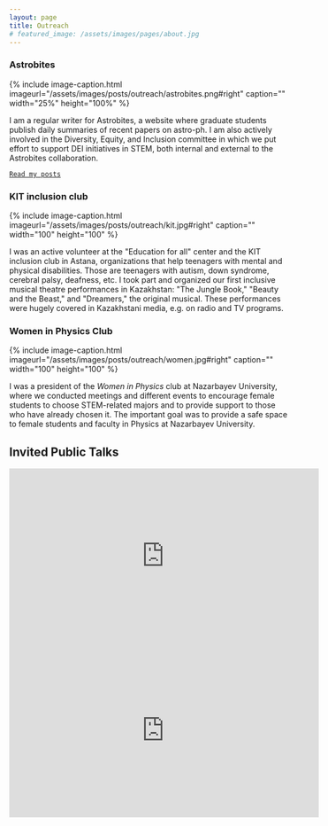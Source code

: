 ```yaml
---
layout: page
title: Outreach
# featured_image: /assets/images/pages/about.jpg
---
```

<script>
  $(document).ready(function() {
  setTimeout(function() { $("#preloader").fadeOut(1500); }, 100)
});
</script>

<!-- ### <span style="font-family:Andale Mono;">Astrobites</span> -->
### Astrobites
{% include image-caption.html imageurl="/assets/images/posts/outreach/astrobites.png#right" caption="" width="25%" height="100%" %}

I am a regular writer for Astrobites, a website where graduate students publish daily summaries of recent papers on astro-ph. I am also actively involved in the Diversity, Equity, and Inclusion committee in which we put effort to support DEI initiatives in STEM, both internal and external to the Astrobites collaboration.

[`Read my posts`](https://astrobites.org/author/ssagynbayeva/)

<!-- ### Physics Graduate Student Association (PGSA)
{% include image-caption.html imageurl="/assets/images/posts/outreach/pgsa.png#right" caption="" width="100" height="100" %}

I am actively involved in the PGSA work at the department. I first was an Upper-class-person at large and a Director of External Affairs, and now, I am a Director of Marketing. We really care about advocating for students in our department -- Stony Brook students, please, either <a href="mailto:sabina.sagynbayeva@stonybrook.edu">reach out to me</a> or to <a href="mailto:sbupgsa@gmail.com">anyone else in PGSA</a> if you have questions and/or concerns.

[`PGSA wiki page`](http://grad08.physics.sunysb.edu/wiki/Main_Page)

### Graduate Student Organization (GSO)
{% include image-caption.html imageurl="/assets/images/posts/outreach/gso.png#right" caption="" width="100" height="100" %}

I am a senator for the Department of Physics & Astronomy in Graduate Student Organization (GSO). There, I was involved in the Graduate DEI committee and The Distinguished Travel Award committee. Click [here](https://www.stonybrookgso.org) to learn about GSO at Stony Brook!  -->

<!-- ### <span style="font-family:Andale Mono;">KIT inclusion club</span> -->
### KIT inclusion club
{% include image-caption.html imageurl="/assets/images/posts/outreach/kit.jpg#right" caption="" width="100" height="100" %}

I was an active volunteer at the "Education for all" center and the KIT inclusion club in Astana, organizations that help teenagers with mental and physical disabilities. Those are teenagers with autism, down syndrome, cerebral palsy, deafness, etc. I took part and organized our first inclusive musical theatre performances in Kazakhstan: "The Jungle Book," "Beauty and the Beast," and "Dreamers," the original musical. These performances were hugely covered in Kazakhstani media, e.g. on radio and TV programs.

<!-- ### <span style="font-family:Andale Mono;">Women in Physics Club</span> -->
### Women in Physics Club
{% include image-caption.html imageurl="/assets/images/posts/outreach/women.jpg#right" caption="" width="100" height="100" %}

I was a president of the *Women in Physics* club at Nazarbayev University, where we conducted meetings and different events to encourage female students to choose STEM-related majors and to provide support to those who have already chosen it. The important goal was to provide a safe space to female students and faculty in Physics at Nazarbayev University. 

<!-- >## <span style="font-family:Andale Mono;">Invited Public Talks</span> -->
## Invited Public Talks
<!-- 
<iframe src="https://www.youtube.com/embed/OefNM564E" width="500" height="281" frameborder="0" webkitallowfullscreen mozallowfullscreen allowfullscreen></iframe> *How Do Planets Form?* A public talk on planet formation for Astronomy on Tap, Baton Rouge. April, 2021  -->

<iframe width="560" height="315" src="https://www.youtube.com/embed/E-OefNM564E" title="How Do Planets Form? A public talk on planet formation for Astronomy on Tap, Baton Rouge. April, 2021" frameborder="0" allow="accelerometer; autoplay; clipboard-write; encrypted-media; gyroscope; picture-in-picture" allowfullscreen></iframe>

<iframe width="560" height="315" src="https://www.youtube.com/embed/w7dNKDIJ9DM" title="The formation of gas giants. iTelescope Webinar." frameborder="0" allow="accelerometer; autoplay; clipboard-write; encrypted-media; gyroscope; picture-in-picture; web-share" allowfullscreen></iframe>


<!-- >The world always seems brighter when you’ve just made something that wasn’t there before. <cite>Neil Gaiman</cite> -->
<!-- 
As a hobby, Daniel authors the most influential JavaScript blog in Lithuania with over 100,000 page views a month. He lives in Vilnius with his beautiful wife, two boys and one girl.

*Thank You for reading!* -->